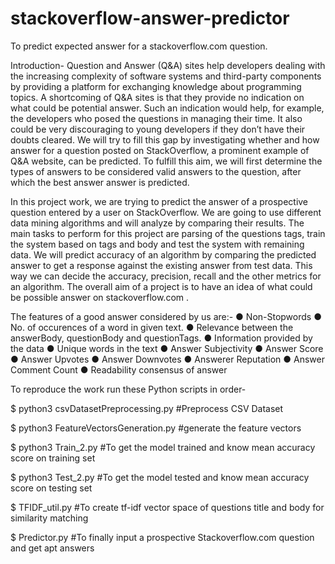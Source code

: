 # stackoverflow-answer-predictor
To predict expected answer for a stackoverflow.com question.

Introduction- Question and Answer (Q&A) sites help developers dealing with the increasing complexity of software systems and third-party components by providing a platform for exchanging knowledge about programming topics. A shortcoming of Q&A sites is that they provide no indication on what could be potential answer. Such an indication would help, for example, the developers who posed the questions in managing their time. It also could be very discouraging to young developers if they don’t have their doubts cleared. We will try to fill this gap by investigating whether and how answer for a question posted on StackOverflow, a prominent example of Q&A website, can be predicted. To fulfill this aim, we will first determine the types of answers to be considered valid answers to the question, after which the best answer answer is predicted.

In this project work, we are trying to predict the answer of a prospective question entered by a user on StackOverflow. We are going to use different data mining algorithms and will analyze by comparing their results. The main tasks to perform for this project are parsing of the questions tags, train the system based on tags and body and test the system with remaining data. We will predict accuracy of an algorithm by comparing the predicted answer to get a response against the existing answer from test data. This way we can decide the accuracy, precision, recall and the other metrics for an algorithm. The overall aim of a project is to have an idea of what could be possible answer on ​ stackoverflow.com​ .

The features of a good answer considered by us are:- ● Non-Stopwords ● No. of occurences of a word in given text. ● Relevance between the answerBody, questionBody and questionTags. ● Information provided by the data ● Unique words in the text ● Answer Subjectivity ● Answer Score ● Answer Upvotes ● Answer Downvotes ● Answerer Reputation ● Answer Comment Count ● Readability consensus of answer

To reproduce the work run these Python scripts in order-

$ python3 csvDatasetPreprocessing.py #Preprocess CSV Dataset

$ python3 FeatureVectorsGeneration.py #generate the feature vectors

$ python3 Train_2.py #To get the model trained and know mean accuracy score on training set

$ python3 Test_2.py #To get the model tested and know mean accuracy score on testing set

$ TFIDF_util.py #To create tf-idf vector space of questions title and body for similarity matching

$ Predictor.py #To finally input a prospective Stackoverflow.com question and get apt answers

